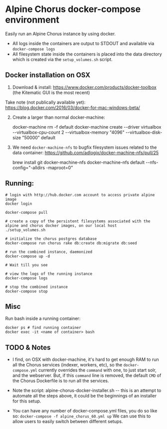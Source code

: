 # Alpine Chorus docker-compose environment

Easily run an Alpine Chorus instance by using docker.  

* All logs inside the containers are output to STDOUT and available via `docker-compose logs`
* All filesystem state inside the containers is placed into the data directory which is created via the 
  `setup_volumes.sh` script. 


## Docker installation on OSX
 
1) Download & install: https://www.docker.com/products/docker-toolbox (the Kitematic GUI is the most recent)    
  
  Take note (not publically available yet): https://blog.docker.com/2016/03/docker-for-mac-windows-beta/
  
2) Create a larger than normal docker-machine:

    docker-machine rm -f default
    docker-machine create --driver virtualbox --virtualbox-cpu-count 2 --virtualbox-memory "4096" --virtualbox-disk-size "50000" default

3) We need `docker-machine-nfs` to bugfix filesystem issues related to the data container: https://github.com/adlogix/docker-machine-nfs/pull/25
 
    brew install git docker-machine-nfs 
    docker-machine-nfs default --nfs-config="-alldirs -maproot=0"
    

## Running:

    # login with http://hub.docker.com account to access private alpine image
    docker login
    
    docker-compose pull

    # create a copy of the persistent filesystems associated with the alpine and chorus docker images, on our local host
    ./setup_volumes.sh  
    
    # initialize the chorus postgres database    
    docker-compose run chorus rake db:create db:migrate db:seed
    
    # run the combined instance, daemonized
    docker-compose up -d
    
    # Wait till you see 
    
    # view the logs of the running instance
    docker-compose logs
        
    # stop the combined instance
    docker-compose stop
            

## Misc            

Run bash inside a running container:

    docker ps # find running container
    docker exec -it <name of container> bash
    
    
## TODO & Notes

* I find, on OSX with docker-machine, it's hard to get enough RAM to run all the Chorus services (indexer, workers, etc),
  so the `docker-compose.yml` currently overrides the `command` with one, to just start solr, and the webserver.  But, if
  this `command` line is removed, the default `CMD` of the Chorus Dockerfile is to run all the services.

* Note the script: alpine-chorus-docker-installer.sh -- this is an attempt to automate all the steps above, it could be the beginnings
  of an installer for this setup.

* You can have any number of docker-compose.yml files, you do so like so: `docker-compose -f alpine_chorus_60.yml up`
  We can use this to allow users to easily switch between different setups. 
